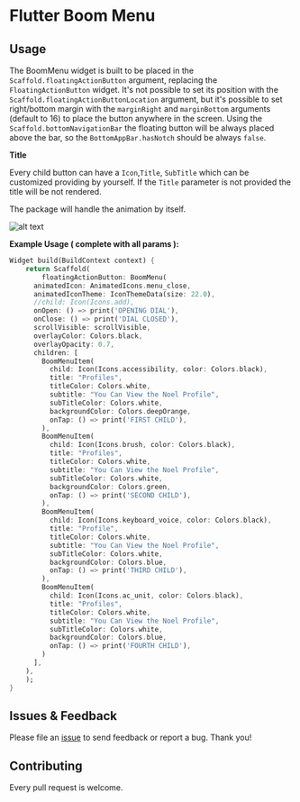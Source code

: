 # Flutter Boom Menu

## Usage

The BoomMenu widget is built to be placed in the `Scaffold.floatingActionButton` argument, replacing the `FloatingActionButton` widget.
It's not possible to set its position with the `Scaffold.floatingActionButtonLocation` argument, but it's possible to set right/bottom margin with the `marginRight` and `marginBottom` arguments (default to 16) to place the button anywhere in the screen.
Using the `Scaffold.bottomNavigationBar` the floating button will be always placed above the bar, so the `BottomAppBar.hasNotch` should be always `false`.

**Title**

Every child button can have a `Icon`,`Title`, `SubTitle` which can be customized providing by yourself. If the `Title` parameter is not provided the title will be not rendered.

The package will handle the animation by itself.

![alt text](https://github.com/ralphnoel13/flutter_boom_menu/blob/master/screenshot/ezgif.com-video-to-gif.gif)

**Example Usage ( complete with all params ):**

```dart
Widget build(BuildContext context) {
    return Scaffold(
        floatingActionButton: BoomMenu(
      animatedIcon: AnimatedIcons.menu_close,
      animatedIconTheme: IconThemeData(size: 22.0),
      //child: Icon(Icons.add),
      onOpen: () => print('OPENING DIAL'),
      onClose: () => print('DIAL CLOSED'),
      scrollVisible: scrollVisible,
      overlayColor: Colors.black,
      overlayOpacity: 0.7,
      children: [
        BoomMenuItem(
          child: Icon(Icons.accessibility, color: Colors.black),
          title: "Profiles",
          titleColor: Colors.white,
          subtitle: "You Can View the Noel Profile",
          subTitleColor: Colors.white,
          backgroundColor: Colors.deepOrange,
          onTap: () => print('FIRST CHILD'),
        ),
        BoomMenuItem(
          child: Icon(Icons.brush, color: Colors.black),
          title: "Profiles",
          titleColor: Colors.white,
          subtitle: "You Can View the Noel Profile",
          subTitleColor: Colors.white,
          backgroundColor: Colors.green,
          onTap: () => print('SECOND CHILD'),
        ),
        BoomMenuItem(
          child: Icon(Icons.keyboard_voice, color: Colors.black),
          title: "Profile",
          titleColor: Colors.white,
          subtitle: "You Can View the Noel Profile",
          subTitleColor: Colors.white,
          backgroundColor: Colors.blue,
          onTap: () => print('THIRD CHILD'),
        ),
        BoomMenuItem(
          child: Icon(Icons.ac_unit, color: Colors.black),
          title: "Profiles",
          titleColor: Colors.white,
          subtitle: "You Can View the Noel Profile",
          subTitleColor: Colors.white,
          backgroundColor: Colors.blue,
          onTap: () => print('FOURTH CHILD'),
        )
      ],
    ),
    );
}
```
## Issues & Feedback

Please file an [issue](https://github.com/ralphnoel13/flutter_boom_menu/issues) to send feedback or report a bug. Thank you!

## Contributing

Every pull request is welcome.